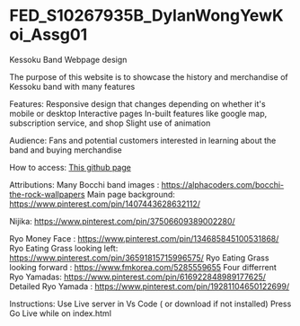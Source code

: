 # FED_S10267935B_DylanWongYewKoi_Assg01
Kessoku Band Webpage design

The purpose of this website is to showcase the history and merchandise of Kessoku band with many features

Features:
Responsive design that changes depending on whether it's mobile or desktop
Interactive pages
In-built features like google map, subscription service, and shop
Slight use of animation

Audience:
Fans and potential customers interested in learning about the band and buying merchandise

How to access: [This github page](https://github.com/Dylan2211/FED_S10267935B_DylanWongYewKoi_Assg01.git)

Attributions: 
Many Bocchi band images : https://alphacoders.com/bocchi-the-rock-wallpapers
Main page background: https://www.pinterest.com/pin/1407443628632112/

Nijika: https://www.pinterest.com/pin/37506609389002280/


Ryo Money Face : https://www.pinterest.com/pin/134685845100531868/
Ryo Eating Grass looking left: https://www.pinterest.com/pin/36591815715996575/
Ryo Eating Grass looking forward : https://www.fmkorea.com/5285559655
Four differrent Ryo Yamadas: https://www.pinterest.com/pin/616922848989177625/
Detailed Ryo Yamada : https://www.pinterest.com/pin/19281104650122699/

Instructions:
Use Live server in Vs Code ( or download if not installed)
Press Go Live while on index.html
